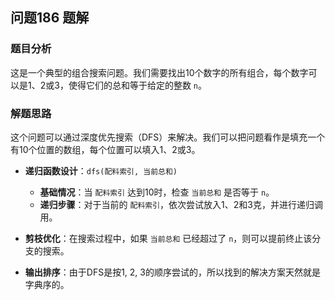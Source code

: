 ## 问题186 题解

### 题目分析

这是一个典型的组合搜索问题。我们需要找出10个数字的所有组合，每个数字可以是1、2或3，使得它们的总和等于给定的整数 `n`。

### 解题思路

这个问题可以通过深度优先搜索（DFS）来解决。我们可以把问题看作是填充一个有10个位置的数组，每个位置可以填入1、2或3。

- **递归函数设计**：`dfs(配料索引, 当前总和)`
  - **基础情况**：当 `配料索引` 达到10时，检查 `当前总和` 是否等于 `n`。
  - **递归步骤**：对于当前的 `配料索引`，依次尝试放入1、2和3克，并进行递归调用。

- **剪枝优化**：在搜索过程中，如果 `当前总和` 已经超过了 `n`，则可以提前终止该分支的搜索。

- **输出排序**：由于DFS是按1, 2, 3的顺序尝试的，所以找到的解决方案天然就是字典序的。
